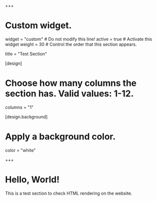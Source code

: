 +++
# Custom widget.
widget = "custom"  # Do not modify this line!
active = true  # Activate this widget
weight = 30  # Control the order that this section appears.

title = "Test Section"

[design]
  # Choose how many columns the section has. Valid values: 1-12.
  columns = "1"

[design.background]
  # Apply a background color. 
  color = "white"

+++

<h1>Hello, World!</h1>
<p>This is a test section to check HTML rendering on the website.</p>

